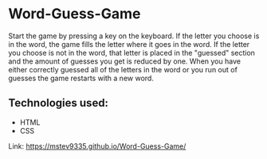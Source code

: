 # Word-Guess-Game

Start the game by pressing a key on the keyboard.  If the letter you choose is in the word, the game fills 
the letter where it goes in the word.  If the letter you choose is not in the word, that letter is placed in
the "guessed" section and the amount of guesses you get is reduced by one.  When you have either correctly guessed all of
the letters in the word or you run out of guesses the game restarts with a new word.

## Technologies used:
* HTML
* CSS

Link: https://mstev9335.github.io/Word-Guess-Game/